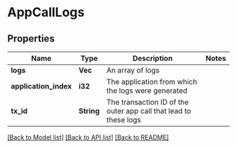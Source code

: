 # AppCallLogs

## Properties

Name | Type | Description | Notes
------------ | ------------- | ------------- | -------------
**logs** | **Vec<String>** | An array of logs | 
**application_index** | **i32** | The application from which the logs were generated | 
**tx_id** | **String** | The transaction ID of the outer app call that lead to these logs | 

[[Back to Model list]](../README.md#documentation-for-models) [[Back to API list]](../README.md#documentation-for-api-endpoints) [[Back to README]](../README.md)


